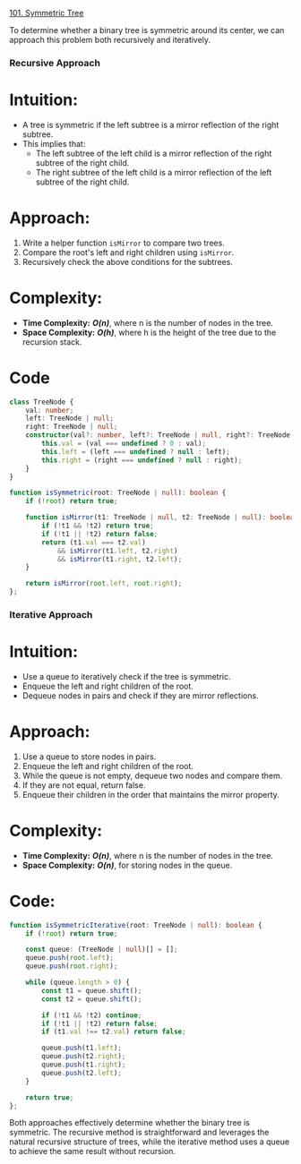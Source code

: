 [101. Symmetric Tree](https://leetcode.com/problems/symmetric-tree/)

To determine whether a binary tree is symmetric around its center, we can approach this problem both recursively and iteratively.

### Recursive Approach

# Intuition:
- A tree is symmetric if the left subtree is a mirror reflection of the right subtree.
- This implies that:
  - The left subtree of the left child is a mirror reflection of the right subtree of the right child.
  - The right subtree of the left child is a mirror reflection of the left subtree of the right child.

# Approach:
1. Write a helper function `isMirror` to compare two trees.
2. Compare the root's left and right children using `isMirror`.
3. Recursively check the above conditions for the subtrees.

# Complexity:
- **Time Complexity:** ***O(n)***, where n is the number of nodes in the tree.
- **Space Complexity:** ***O(h)***, where h is the height of the tree due to the recursion stack.

# Code
```typescript
class TreeNode {
    val: number;
    left: TreeNode | null;
    right: TreeNode | null;
    constructor(val?: number, left?: TreeNode | null, right?: TreeNode | null) {
        this.val = (val === undefined ? 0 : val);
        this.left = (left === undefined ? null : left);
        this.right = (right === undefined ? null : right);
    }
}

function isSymmetric(root: TreeNode | null): boolean {
    if (!root) return true;

    function isMirror(t1: TreeNode | null, t2: TreeNode | null): boolean {
        if (!t1 && !t2) return true;
        if (!t1 || !t2) return false;
        return (t1.val === t2.val)
            && isMirror(t1.left, t2.right)
            && isMirror(t1.right, t2.left);
    }

    return isMirror(root.left, root.right);
};

```

### Iterative Approach

# Intuition:
- Use a queue to iteratively check if the tree is symmetric.
- Enqueue the left and right children of the root.
- Dequeue nodes in pairs and check if they are mirror reflections.

# Approach:
1. Use a queue to store nodes in pairs.
2. Enqueue the left and right children of the root.
3. While the queue is not empty, dequeue two nodes and compare them.
4. If they are not equal, return false.
5. Enqueue their children in the order that maintains the mirror property.

# Complexity:
- **Time Complexity:** ***O(n)***, where n is the number of nodes in the tree.
- **Space Complexity:** ***O(n)***, for storing nodes in the queue.

# Code:
```typescript
function isSymmetricIterative(root: TreeNode | null): boolean {
    if (!root) return true;

    const queue: (TreeNode | null)[] = [];
    queue.push(root.left);
    queue.push(root.right);

    while (queue.length > 0) {
        const t1 = queue.shift();
        const t2 = queue.shift();

        if (!t1 && !t2) continue;
        if (!t1 || !t2) return false;
        if (t1.val !== t2.val) return false;

        queue.push(t1.left);
        queue.push(t2.right);
        queue.push(t1.right);
        queue.push(t2.left);
    }

    return true;
};

```

Both approaches effectively determine whether the binary tree is symmetric. The recursive method is straightforward and leverages the natural recursive structure of trees, while the iterative method uses a queue to achieve the same result without recursion.